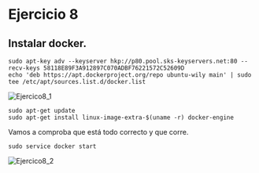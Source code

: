 # Ejercicio 8
## Instalar docker.

```
sudo apt-key adv --keyserver hkp://p80.pool.sks-keyservers.net:80 --recv-keys 58118E89F3A912897C070ADBF76221572C52609D
echo 'deb https://apt.dockerproject.org/repo ubuntu-wily main' | sudo tee /etc/apt/sources.list.d/docker.list
```

![Ejercico8_1](http://googledrive.com/host/0B5Yam2FWqtZPZGJWT1JHNzI1Uzg/Ejercicio8_1.png)

```
sudo apt-get update
sudo apt-get install linux-image-extra-$(uname -r) docker-engine
```

Vamos a comproba que está todo correcto y que corre.

```
sudo service docker start
```

![Ejercico8_2](http://googledrive.com/host/0B5Yam2FWqtZPZGJWT1JHNzI1Uzg/Ejercicio8_2.png)
